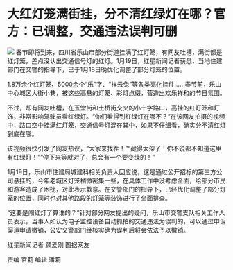 # 大红灯笼满街挂，分不清红绿灯在哪？官方：已调整，交通违法误判可删

![](https://inews.gtimg.com/newsapp_bt/0/15618563669/1000)
春节即将到来，四川省乐山市部分街道挂满了红灯笼，有网友吐槽，满街都是红灯笼，差点没认出交通信号灯的红灯。1月19日，红星新闻记者获悉，当地住建部门在交警的指导下，已于1月18日晚优化调整了部分灯笼的位置。

1.8万余个红灯笼、5000余个“乐”字、“祥云兔”等各类亮化挂件……春节前，乐山中心城区大街小巷，被这些高悬的灯笼、彩灯点缀，营造出欢乐祥和的节日氛围。

不过，却有网友吐槽，在玉堂街和土桥街交叉的小十字路口，高挂的红灯笼和灯饰，非常影响驾驶员看红绿灯。“你们看得到红绿灯在哪不？”在该网友拍摄的视频中，路口空中挂满红灯笼，交通信号灯混在其中，如果不仔细看，确实分不清红灯到底在哪。

该视频很快引发了网友热议，“大家来找茬！”“藏得太深了！你不说都不知道这里有红绿灯！”“停下来等就对了，总会有一个要变绿的！”

1月19日，乐山市住建局城建科相关负责人回应说，这是通过公开招标的第三方公司悬挂的，今年老城区灯笼稍微密集一些，在具体工作中没考虑全面，给部分市民和游客造成了困扰，对此表示歉意。在交警部门的指导下，已经优化调整了部分灯笼的位置，同时也对其他路段的灯笼等装饰进行了全面排查。

“这要是闯红灯了算谁的？”针对部分网友提出的疑问，乐山市交警支队相关工作人员表示，当事人如认为电子监控设备自动抓拍的交通违法为误判的，可以通过申诉渠道申请撤销，公安交警部门经核实确为误判后将会依法予以撤销。

红星新闻记者 顾爱刚 图据网友

责编 官莉 编辑 潘莉

